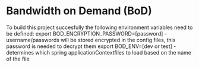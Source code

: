 # Bandwidth on Demand (BoD)
To build this project succesfully the following environment variables need to be defined:
export BOD_ENCRYPTION_PASSWORD=[password] - username/passwords will be stored encrypted in the config files, this password is needed to decrypt them
export BOD_ENV=[dev or test] - determines which spring applicationContextfiles to load based on the name of the file
